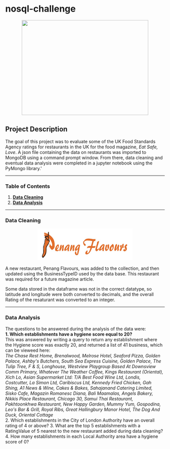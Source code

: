 # nosql-challenge
<p align="center">
<img width="400" height="300" src="https://www.foodsafetynews.com/files/2019/04/dreamstime_food-hygiene-rating-scheme-fsa.jpg">
</p>

## Project Description

The goal of this project was to evaluate some of the UK Food Standards Agency ratings for restaurants in the UK for the food magazine, <i>Eat Safe, Love</i>. A json file containing the data on restaurants was imported to MongoDB using a command prompt window. From there, data cleaning and eventual data analysis were completed in a jupyter notebook using the PyMongo library.'

-----

### Table of Contents
1. [<b>Data Cleaning</b>](https://github.com/jonnybrammah/nosql-challenge/blob/main/README.md#data-cleaning)
2. [<b>Data Analysis</b>](https://github.com/jonnybrammah/nosql-challenge/blob/main/README.md#data-analysis)
-----

### Data Cleaning

<p align="center">
<img width="300" height="100" src="https://github.com/jonnybrammah/nosql-challenge/blob/main/Resources/Penang%20Flavours.png">
</p>

A new restaurant, Penang Flavours, was added to the collection, and then updated using the BusinessTypeID used by the data base. This restaurant was required for a future magazine article.

Some data stored in the dataframe was not in the correct datatype, so latitude and longitude were both converted to decimals, and the overall Rating of the resaturant was converted to an integer.

-----

### Data Analysis

The questions to be answered during the analysis of the data were: </br>
<b>1. Which establishments have a hygiene score equal to 20?</b> </br>
    This was answered by writing a query to return any establishment where the Hygiene score was exactly 20, and returned a list of 41 business, which can be vieweed here:</br>
        <i> The Chase Rest Home, Brenalwood, Melrose Hotel, Seaford Pizza, Golden Palace,
        Ashby's Butchers, South Sea Express Cuisine, Golden Palace, The Tulip Tree, F & S,
        Longhouse, Westview Playgroup Based At Downsview Comm Primary, Whatever The Weather Coffee, Kings Restaurant (Oriental), Xich Lo,
        Asian Supermarket Ltd: T/A Best Food Wine Ltd, Londis, Costcutter, La Simon Ltd, Caribiscus Ltd,
        Kennedy Fried Chicken, Gah Shing, A1 News & Wine, Cakes & Bakes, Sahajanand Catering Limited, Sisko Cafe,
        Magazin Romanesc Diana, Bali Maamalas, Angels Bakery, Nikkis Place Restaurant, Chicago 30,
        Samui Thai Restaurant, Pakhtoonkhwa Restaurant, New Happy Garden, Mummy Yum, Gospodina,
        Leo's Bar & Grill,  Royal Ribs, Great Hallingbury Manor Hotel, The Dog And Duck, Oriental Cottage </i></br>
2. Which establishments in the City of London Authority have an overall rating of 4 or above?
3. What are the top 5 establishments with a RatingValue of 5 nearest to the new restaurant added during data cleaning?
4. How many establishments in each Local Authority area have a hygiene score of 0? 
